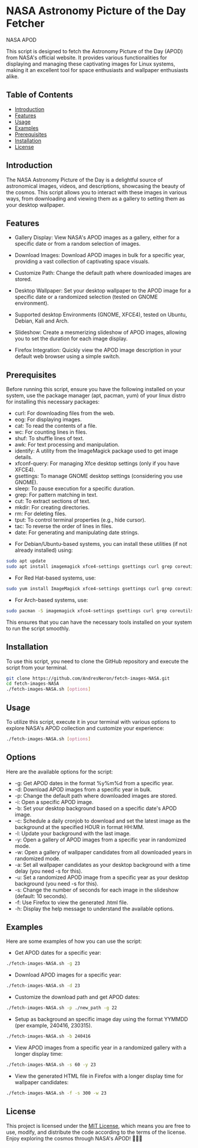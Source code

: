 # NASA Astronomy Picture of the Day Fetcher

NASA APOD

This script is designed to fetch the Astronomy Picture of the Day (APOD) from NASA's official website. 
It provides various functionalities for displaying and managing these captivating images for Linux systems, making it 
an excellent tool for space enthusiasts and wallpaper enthusiasts alike.

## Table of Contents

- [Introduction](#introduction)
- [Features](#features)
- [Usage](#usage)
- [Examples](#examples)
- [Prerequisites](#prerequisites)
- [Installation](#installation)
- [License](#license)

## <a name="introduction"></a>Introduction
The NASA Astronomy Picture of the Day is a delightful source of astronomical images, 
videos, and descriptions, showcasing the beauty of the cosmos. This script allows 
you to interact with these images in various ways, from downloading and viewing them 
as a gallery to setting them as your desktop wallpaper.

## <a name="features"></a>Features
- Gallery Display: View NASA's APOD images as a gallery, either for a specific date or from a random selection of images.

- Download Images: Download APOD images in bulk for a specific year, providing a vast collection of captivating space visuals.

- Customize Path: Change the default path where downloaded images are stored.

- Desktop Wallpaper: Set your desktop wallpaper to the APOD image for a specific date or a randomized selection (tested on GNOME environment).

- Supported desktop Environments (GNOME, XFCE4), tested on Ubuntu, Debian, Kali and Arch.

- Slideshow: Create a mesmerizing slideshow of APOD images, allowing you to set the duration for each image display.

- Firefox Integration: Quickly view the APOD image description in your default web browser using a simple switch.


## <a name="prerequisites"></a>Prerequisites
Before running this script, ensure you have the following installed on your system, use the package manager (apt, pacman, yum)
of your linux distro for installing this necessary packages:

- curl: For downloading files from the web.
- eog: For displaying images.
- cat: To read the contents of a file.
- wc: For counting lines in files.
- shuf: To shuffle lines of text.
- awk: For text processing and manipulation.
- identify: A utility from the ImageMagick package used to get image details.
- xfconf-query: For managing Xfce desktop settings (only if you have XFCE4).
- gsettings: To manage GNOME desktop settings (considering you use GNOME).
- sleep: To pause execution for a specific duration.
- grep: For pattern matching in text.
- cut: To extract sections of text.
- mkdir: For creating directories.
- rm: For deleting files.
- tput: To control terminal properties (e.g., hide cursor).
- tac: To reverse the order of lines in files.
- date: For generating and manipulating date strings.

* For Debian/Ubuntu-based systems, you can install these utilities (if not already installed) using:

```bash
sudo apt update
sudo apt install imagemagick xfce4-settings gsettings curl grep coreutils
```
* For Red Hat-based systems, use:

```bash
sudo yum install ImageMagick xfce4-settings gsettings curl grep coreutils
```

* For Arch-based systems, use:

```bash
sudo pacman -S imagemagick xfce4-settings gsettings curl grep coreutils
```

This ensures that you can have the necessary tools installed on your system to run the script smoothly.

## <a name="installation"></a>Installation
To use this script, you need to clone the GitHub repository and execute the script from your terminal.

```bash
git clone https://github.com/AndresNeron/fetch-images-NASA.git
cd fetch-images-NASA
./fetch-images-NASA.sh [options]
```

## <a name="usage"></a>Usage

To utilize this script, execute it in your terminal with various options to explore NASA's APOD collection and customize your experience:
```bash
./fetch-images-NASA.sh [options]
```

## <a name="options"></a>Options
Here are the available options for the script:
- -g: Get APOD dates in the format %y%m%d from a specific year.
- -d: Download APOD images from a specific year in bulk.
- -p: Change the default path where downloaded images are stored.
- -i: Open a specific APOD image.
- -b: Set your desktop background based on a specific date's APOD image.
- -c: Schedule a daily cronjob to download and set the latest image as the background at the specified HOUR in format HH:MM.
- -l: Update your background with the last image.
- -y: Open a gallery of APOD images from a specific year in randomized mode.
- -w: Open a gallery of wallpaper candidates from all downloaded years in randomized mode.
- -a: Set all wallpaper candidates as your desktop background with a time delay (you need -s for this).
- -u: Set a randomized APOD image from a specific year as your desktop background (you need -s for this).
- -s: Change the number of seconds for each image in the slideshow (default: 10 seconds).
- -f: Use Firefox to view the generated .html file.
- -h: Display the help message to understand the available options.


## <a name="examples"></a>Examples
Here are some examples of how you can use the script:

- Get APOD dates for a specific year:

```bash
./fetch-images-NASA.sh -g 23
```

- Download APOD images for a specific year:

```bash
./fetch-images-NASA.sh -d 23
```

- Customize the download path and get APOD dates:

```bash
./fetch-images-NASA.sh -p ./new_path -g 22
```

- Setup as background an specific image day using the format YYMMDD (per example, 240416, 230315).

```bash
./fetch-images-NASA.sh -b 240416
```

- View APOD images from a specific year in a randomized gallery with a longer display time:

```bash
./fetch-images-NASA.sh -s 60 -y 23
```

- View the generated HTML file in Firefox with a longer display time for wallpaper candidates:

```bash
./fetch-images-NASA.sh -f -s 300 -w 23
```



## <a name="license"></a>License
This project is licensed under the [MIT License](LICENSE), which means you are free to use, modify, 
and distribute the code according to the terms of the license. Enjoy exploring the cosmos through NASA's APOD! 🚀🌌📸
